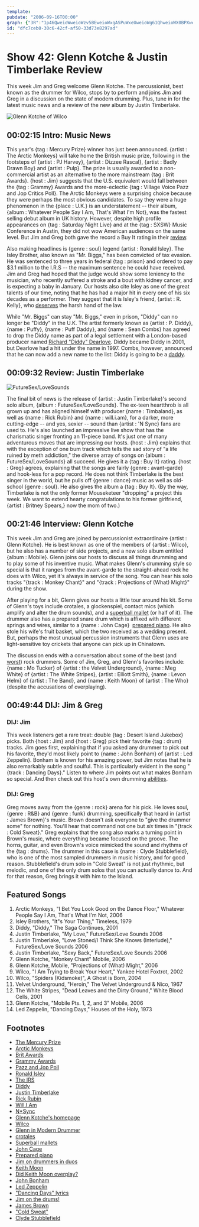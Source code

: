 ```yaml
---
template: 
pubdate: "2006-09-16T00:00"
graph: {"3R":"1p46QweioWweioWzv5BEweioWxgASPuWxeUweioWg61QhweioWX0BPXweioW1p46QhpKihBF2ciFjmkRBF2ciN7eaKBFxuTdJxM6BAK0OdJxM66XpPzLa4oPLa4oPfYM0HJpto0La4oP","FW":"BGj9PKUZMF"}
id: "dfc7ceb0-30c6-42cf-af50-33d73e8297ad"
---
```






# Show 42: Glenn Kotche & Justin Timberlake Review

This week Jim and Greg welcome Glenn Kotche. The percussionist, best known as the drummer for Wilco, stops by to perform and joins Jim and Greg in a discussion on the state of modern drumming. Plus, tune in for the latest music news and a review of the new album by Justin Timberlake.

![Glenn Kotche of Wilco](https://static.soundopinions.org/images/2006/kotche.jpg)



## 00:02:15 Intro: Music News

This year's {tag : Mercury Prize} winner has just been announced. {artist : The Arctic Monkeys} will take home the British music prize, following in the footsteps of {artist : PJ Harvey}, {artist : Dizzee Rascal}, {artist : Badly Drawn Boy} and {artist : Pulp}. The prize is usually awarded to a non-commercial artist as an alternative to the more mainstream {tag : Brit Awards}. {host : Jim} suggests that the U.S. equivalent would fall between the {tag : Grammy} Awards and the more-eclectic {tag : Village Voice Pazz and Jop Critics Poll}. The Arctic Monkeys were a surprising choice because they were perhaps the most obvious candidates. To say they were a huge phenomenon in the {place : U.K.} is an understatement -- their album, {album : Whatever People Say I Am, That's What I'm Not}, was the fastest selling debut album in UK history. However, despite high profile appearances on {tag : Saturday Night Live} and at the {tag : SXSW} Music Conference in Austin, they did not wow American audiences on the same level. But Jim and Greg both gave the record a Buy It rating in their [review](show/10/).

Also making headlines is {genre : soul} legend {artist : Ronald Isley}. The Isley Brother, also known as "Mr. Biggs," has been convicted of tax evasion. He was sentenced to three years in federal {tag : prison} and ordered to pay $3.1 million to the I.R.S -- the maximum sentence he could have received. Jim and Greg had hoped that the judge would show some leniency to the musician, who recently suffered a stroke and a bout with kidney cancer, and is expecting a baby in January. Our hosts also cite Isley as one of the great talents of our time, noting that he has had a major hit in every one of his six decades as a performer. They suggest that it is Isley's friend, {artist : R. Kelly}, who [deserves](http://www.thefreelibrary.com/Chicago+DJ+Announces+R.+Kelly+Trial+Start+Date-a01611417126) the harsh hand of the law.

While "Mr. Biggs" can stay "Mr. Biggs," even in prison, "Diddy" can no longer be "Diddy" in the U.K. The artist formerly known as {artist : P. Diddy}, {name : Puffy}, {name : Puff Daddy}, and {name : Sean Combs} has agreed to drop the Diddy name as part of a legal settlement with a London-based producer named [Richard "Diddy" Dearlove](http://www.diddyland.com/). Diddy became Diddy in 2001, but Dearlove had a hit under the name in 1997. Combs, however, announced that he can now add a new name to the list: Diddy is going to be a [daddy](http://celebritybabies.people.com/2006/09/27/diddy_daddy_twi/).



## 00:09:32 Review: Justin Timberlake

![FutureSex/LoveSounds](https://static.soundopinions.org/assets/42/FW0.jpg)

The final bit of news is the release of {artist : Justin Timberlake}'s second solo album, {album : FutureSex/LoveSounds}. The ex-teen heartthrob is all grown up and has aligned himself with producer {name : Timbaland}, as well as {name : Rick Rubin} and {name : will.i.am}, for a darker, more cutting-edge -- and yes, sexier -- sound than {artist : 'N Sync} fans are used to. He's also launched an impressive live show that has the charismatic singer fronting an 11-piece band. It's just one of many adventurous moves that are impressing our hosts. {host : Jim} explains that with the exception of one bum track which tells the sad story of "a life ruined by meth addiction," the diverse array of songs on {album : FutureSex/LoveSounds} all succeed. He gives it a {tag : Buy It} rating. {host : Greg} agrees, explaining that the songs are fairly {genre : avant-garde} and hook-less for a pop record. He does not think Timberlake is the best singer in the world, but he pulls off {genre : dance} music as well as old-school {genre : soul}. He also gives the album a {tag : Buy It}. (By the way, Timberlake is not the only former Mouseketeer "dropping" a project this week. We want to extend hearty congratulations to his former girlfriend, {artist : Britney Spears,} now the mom of two.)



## 00:21:46 Interview: Glenn Kotche

This week Jim and Greg are joined by percussionist extraordinaire {artist : Glenn Kotche}. He is best known as one of the members of {artist : Wilco}, but he also has a number of side projects, and a new solo album entitled {album : Mobile}. Glenn joins our hosts to discuss all things drumming and to play some of his inventive music. What makes Glenn's drumming style so special is that it ranges from the avant-garde to the straight-ahead rock he does with Wilco, yet it's always in service of the song. You can hear his solo tracks "{track : Monkey Chant}" and "{track : Projections of (What) Might}" during the show.

After playing for a bit, Glenn gives our hosts a little tour around his kit. Some of Glenn's toys include crotales, a glockenspiel, contact mics (which amplify and alter the drum sounds), and a [superball mallet](http://synthrick.tripod.com/mallets/id15.html) (or half of it). The drummer also has a prepared snare drum which is affixed with different springs and wires, similar to a {name : John Cage}  [prepared piano](http://en.wikipedia.org/wiki/Prepared_piano). He also stole his wife's fruit basket, which the two received as a wedding present. But, perhaps the most unusual percussion instruments that Glenn uses are light-sensitive toy crickets that anyone can pick up in Chinatown.

The discussion ends with a conversation about some of the best (and [worst](http://www.drummerworld.com/drummers/Carter_Beauford.html)) rock drummers. Some of Jim, Greg, and Glenn's favorites include: {name : Mo Tucker} of {artist : the Velvet Underground}, {name : Meg White} of {artist : The White Stripes}, {artist : Elliott Smith}, {name : Levon Helm} of {artist : The Band}, and {name : Keith Moon} of {artist : The Who} (despite the accusations of overplaying).



## 00:49:44 DIJ: Jim & Greg


### DIJ: Jim

This week listeners get a rare treat: double {tag : Desert Island Jukebox} picks. Both {host : Jim} and {host : Greg} pick their favorite {tag : drum} tracks. Jim goes first, explaining that if you asked any drummer to pick out his favorite, they'd most likely point to {name : John Bonham} of {artist : Led Zeppelin}. Bonham is known for his amazing power, but Jim notes that he is also remarkably subtle and soulful. This is particularly evident in the song "{track : Dancing Days}." Listen to where Jim points out what makes Bonham so special. And then check out this host's own drumming [abilities](http://vortisrock.com/listen/).


### DIJ: Greg

Greg moves away from the {genre : rock} arena for his pick. He loves soul, {genre : R&B} and {genre : funk} drumming, specifically that heard in {artist : James Brown}'s music. Brown doesn't ask everyone to "give the drummer some" for nothing. You'll hear that command not one but *six* times in "{track : Cold Sweat}." Greg explains that the song also marks a turning point in Brown's music, where everything became focused on the groove. The horns, guitar, and even Brown's voice mimicked the sound and rhythms of the {tag : drums}. The drummer in this case is {name : Clyde Stubblefield}, who is one of the most sampled drummers in music history, and for good reason. Stubblefield's drum solo in "Cold Sweat" is not just rhythmic, but melodic, and one of the only drum solos that you can actually dance to. And for that reason, Greg brings it with him to the Island.



## Featured Songs

1. Arctic Monkeys, "I Bet You Look Good on the Dance Floor," Whatever People Say I Am, That's What I'm Not, 2006
2. Isley Brothers, "It"s Your Thing," Timeless, 1979
3. Diddy, "Diddy," The Saga Continues, 2001
4. Justin Timberlake, "My Love," FutureSex/Love Sounds 2006
5. Justin Timberlake, "Love Stoned/I Think She Knows (Interlude)," FutureSex/Love Sounds 2006
6. Justin Timberlake, "Sexy Back," FutureSex/Love Sounds 2006
7. Glenn Kotche, "Monkey Chant" Mobile, 2006
8. Glenn Kotche, Mobile, "Projections of (What) Might," 2006
9. Wilco, "I Am Trying to Break Your Heart," Yankee Hotel Foxtrot, 2002
10. Wilco, "Spiders (Kidsmoke)", A Ghost is Born, 2004
11. Velvet Underground, "Heroin," The Velvet Underground & Nico, 1967
12. The White Stripes, "Dead Leaves and the Dirty Ground," White Blood Cells, 2001
13. Glenn Kotche, "Mobile Pts. 1, 2, and 3" Mobile, 2006
14. Led Zeppelin, "Dancing Days," Houses of the Holy, 1973



## Footnotes

- [The Mercury Prize](https://www.mercuryprize.com/)
- [Arctic Monkeys](http://www.arcticmonkeys.com/)
- [Brit Awards](http://www.brits.co.uk/)
- [Grammy Awards](http://www.grammy.com/)
- [Pazz and Jop Poll](http://www.villagevoice.com/pazzandjop05/)
- [Ronald Isley](http://www.allmusic.com/artist/ronald-isley-mn0000298364)
- [The IRS](http://www.irs.gov/)
- [Diddy](http://www.allmusic.com/artist/diddy-mn0000413000)
- [Justin Timberlake](http://www.justintimberlake.com/)
- [Rick Rubin](http://www.allmusic.com/artist/rick-rubin-mn0000356250)
- [Will.I.Am](http://en.wikipedia.org/wiki/Will.i.am)
- [N*Sync](http://www.nsync.com/)
- [Glenn Kotche's homepage](http://www.glennkotche.com/)
- [Wilco](http://www.wilcoworld.net/)
- [Glenn in Modern Drummer](http://www.moderndrummer.com/site/2007/06/glenn-kotche-2/)
- [crotales](http://en.wikipedia.org/wiki/Crotales)
- [Superball mallets](http://synthrick.tripod.com/mallets/id15.html)
- [John Cage](http://www.bbc.co.uk/music/profiles/cage.shtml)
- [Prepared piano](http://en.wikipedia.org/wiki/Prepared_piano)
- [Jim on drummers in duos](http://www.jimdero.com/OtherWritings/OtherMDDuos.htm)
- [Keith Moon](http://www.allmusic.com/artist/keith-moon-mn0000765747)
- [Did Keith Moon overplay?](http://www.johnmcferrinmusicreviews.org/moon.htm)
- [John Bonham](http://www.johnbonham.co.uk/)
- [Led Zeppelin](http://www.allmusic.com/artist/led-zeppelin-mn0000139026)
- ["Dancing Days" lyrics](http://www.azlyrics.com/lyrics/ledzeppelin/dancingdays.html)
- [Jim on the drums!](http://www.vortisrock.com/)
- [James Brown](http://www.biography.com/people/james-brown-9228350)
- ["Cold Sweat"](http://www.allmusic.com/song/cold-sweat-mt0003227886)
- [Clyde Stubblefield](http://www.allmusic.com/artist/clyde-stubblefield-mn0000132163)
